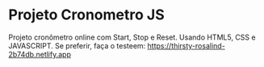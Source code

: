 # Projeto Cronometro JS
Projeto cronômetro online com Start, Stop e Reset. Usando HTML5, CSS e JAVASCRIPT.
Se preferir, faça o testeem: https://thirsty-rosalind-2b74db.netlify.app
